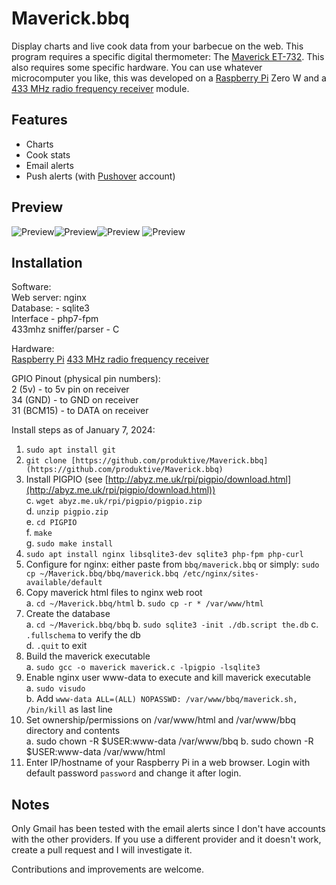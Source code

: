 # Maverick.bbq

Display charts and live cook data from your barbecue on the web. This program requires a specific digital thermometer: The [Maverick ET-732](https://a.co/d/69JztoX). This also requires some specific hardware. You can use whatever microcomputer you like, this was developed on a [Raspberry Pi](https://www.raspberrypi.com/) Zero W and a [433 MHz radio frequency receiver](https://a.co/d/5NI6uH5) module.
## Features

 - Charts
 - Cook stats
 - Email alerts
 - Push alerts (with [Pushover](https://pushover.net) account)

## Preview

![Preview](https://i.imgur.com/ARQeb9k.png)![Preview](https://i.imgur.com/gwGJIyh.png)![Preview](https://i.imgur.com/DwpoN1P.png)
![Preview](https://i.imgur.com/DhPqIZW.png)
## Installation
Software:  
Web server: nginx  
Database: - sqlite3  
Interface - php7-fpm  
433mhz sniffer/parser - C

Hardware:  
[Raspberry Pi](https://www.raspberrypi.com/)
[433 MHz radio frequency receiver](https://a.co/d/5NI6uH5)

GPIO Pinout (physical pin numbers):  
2 (5v) - to 5v pin on receiver  
34 (GND) - to GND on receiver  
31 (BCM15) - to DATA on receiver

Install steps as of January 7, 2024:

1.  `sudo apt install git`
2.  `git clone [https://github.com/produktive/Maverick.bbq](https://github.com/produktive/Maverick.bbq)`
3.  Install PIGPIO (see [http://abyz.me.uk/rpi/pigpio/download.html](http://abyz.me.uk/rpi/pigpio/download.html))  
    c. `wget abyz.me.uk/rpi/pigpio/pigpio.zip`  
    d. `unzip pigpio.zip`  
    e. `cd PIGPIO`  
    f. `make`  
    g. `sudo make install`
4.  `sudo apt install nginx libsqlite3-dev sqlite3 php-fpm php-curl`
5.  Configure for nginx: either paste from `bbq/maverick.bbq` or simply: 
`sudo cp ~/Maverick.bbq/bbq/maverick.bbq /etc/nginx/sites-available/default`
7.  Copy maverick html files to nginx web root  
    a. `cd ~/Maverick.bbq/html`
    b. `sudo cp -r * /var/www/html`
8.  Create the database  
    a. `cd ~/Maverick.bbq/bbq`
    b. `sudo sqlite3 -init ./db.script the.db`
    c. `.fullschema` to verify the db  
    d. `.quit` to exit
9.  Build the maverick executable  
    a. `sudo gcc -o maverick maverick.c -lpigpio -lsqlite3`
10.  Enable nginx user www-data to execute and kill maverick executable  
    a. `sudo visudo`  
    b. Add `www-data ALL=(ALL) NOPASSWD: /var/www/bbq/maverick.sh, /bin/kill` as last line
11.  Set ownership/permissions on /var/www/html and /var/www/bbq directory and contents  
    a. sudo chown -R $USER:www-data /var/www/bbq
    b. sudo chown -R $USER:www-data /var/www/html
12. Enter IP/hostname of your Raspberry Pi in a web browser. Login with default password `password` and change it after login.

## Notes
Only Gmail has been tested with the email alerts since I don't have accounts with the other providers. If you use a different provider and it doesn't work, create a pull request and I will investigate it.

Contributions and improvements are welcome.
